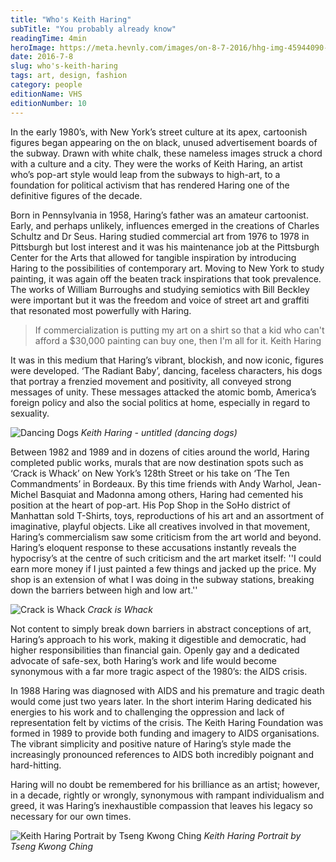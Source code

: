 ```yaml
---
title: "Who's Keith Haring"
subTitle: "You probably already know"
readingTime: 4min
heroImage: https://meta.hevnly.com/images/on-8-7-2016/hhg-img-45944090-7312-41f3-83e8-b30fb15cee55.png
date: 2016-7-8
slug: who's-keith-haring
tags: art, design, fashion
category: people
editionName: VHS
editionNumber: 10
---
```


In the early 1980’s, with New York’s street culture at its apex, cartoonish figures began appearing on the on black, unused advertisement boards of the subway. Drawn with white chalk, these nameless images struck a chord with a culture and a city. They were the works of Keith Haring, an artist who’s pop-art style would leap from the subways to high-art, to a foundation for political activism that has rendered Haring one of the definitive figures of the decade.

Born in Pennsylvania in 1958, Haring’s father was an amateur cartoonist. Early, and perhaps unlikely, influences emerged in the creations of Charles Schultz and Dr Seus. Haring studied commercial art from 1976 to 1978 in Pittsburgh but lost interest and it was his maintenance job at the Pittsburgh Center for the Arts that allowed for tangible inspiration by introducing Haring to the possibilities of contemporary art. Moving to New York to study painting, it was again off the beaten track inspirations that took prevalence. The works of William Burroughs and studying semiotics with Bill Beckley were important but it was the freedom and voice of street art and graffiti that resonated most powerfully with Haring.

>If commercialization is putting my art on a shirt so that a kid who can't afford a $30,000 painting can buy one, then I'm all for it. Keith Haring

It was in this medium that Haring’s vibrant, blockish, and now iconic, figures were developed. ‘The Radiant Baby’, dancing, faceless characters, his dogs that portray a frenzied movement and positivity, all conveyed strong messages of unity. These messages attacked the atomic bomb, America’s foreign policy and also the social politics at home, especially in regard to sexuality.

![Dancing Dogs](https://meta.hevnly.com/images/on-8-7-2016/hhg-img-22ae803e-8616-46c4-b257-f7a01bf93468.png)
*Keith Haring - untitled (dancing dogs)*

Between 1982 and 1989 and in dozens of cities around the world, Haring completed public works, murals that are now destination spots such as ‘Crack is Whack’ on New York’s 128th Street or his take on ‘The Ten Commandments’ in Bordeaux. By this time friends with Andy Warhol, Jean-Michel Basquiat and Madonna among others, Haring had cemented his position at the heart of pop-art. His Pop Shop in the SoHo district of Manhattan sold T-Shirts, toys, reproductions of his art and an assortment of imaginative, playful objects. Like all creatives involved in that movement, Haring’s commercialism saw some criticism from the art world and beyond. Haring’s eloquent response to these accusations instantly reveals the hypocrisy’s at the centre of such criticism and the art market itself: ''I could earn more money if I just painted a few things and jacked up the price. My shop is an extension of what I was doing in the subway stations, breaking down the barriers between high and low art.''

![Crack is Whack](https://meta.hevnly.com/images/on-8-7-2016/hhg-img-a0ed187a-d9bb-48e9-8d18-abf17c8ec37c.png)
*Crack is Whack*

Not content to simply break down barriers in abstract conceptions of art, Haring’s approach to his work, making it digestible and democratic, had higher responsibilities than financial gain. Openly gay and a dedicated advocate of safe-sex, both Haring’s work and life would become synonymous with a far more tragic aspect of the 1980’s: the AIDS crisis.

In 1988 Haring was diagnosed with AIDS and his premature and tragic death would come just two years later. In the short interim Haring dedicated his energies to his work and to challenging the oppression and lack of representation felt by victims of the crisis. The Keith Haring Foundation was formed in 1989 to provide both funding and imagery to AIDS organisations. The vibrant simplicity and positive nature of Haring’s style made the increasingly pronounced references to AIDS both incredibly poignant and hard-hitting.

Haring will no doubt be remembered for his brilliance as an artist; however, in a decade, rightly or wrongly, synonymous with rampant individualism and greed, it was Haring’s inexhaustible compassion that leaves his legacy so necessary for our own times.

![Keith Haring Portrait by Tseng Kwong Ching](https://meta.hevnly.com/images/on-8-7-2016/hhg-img-c4a0de9a-a70f-4903-8f42-710925b56961.png)
*Keith Haring Portrait by Tseng Kwong Ching*
